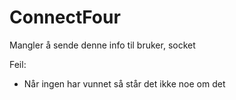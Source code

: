 # ConnectFour
Mangler å sende denne info til bruker, socket

Feil: 
- Når ingen har vunnet så står det ikke noe om det
